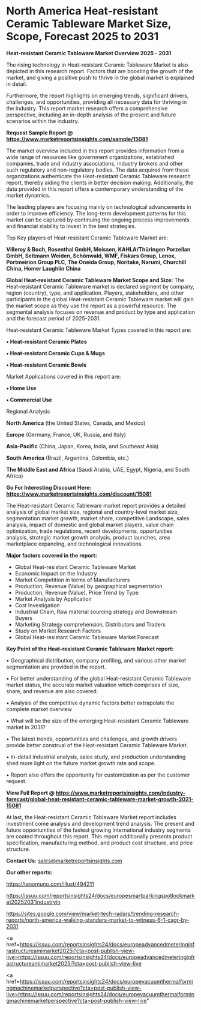 # North America Heat-resistant Ceramic Tableware Market Size, Scope, Forecast 2025 to 2031

<Strong> Heat-resistant Ceramic Tableware Market Overview 2025 - 2031</strong>

The rising technology in Heat-resistant Ceramic Tableware Market is also depicted in this research report. Factors that are boosting the growth of the market, and giving a positive push to thrive in the global market is explained in detail.

Furthermore, the report highlights on emerging trends, significant drivers, challenges, and opportunities, providing all necessary data for thriving in the industry. This report market research offers a comprehensive perspective, including an in-depth analysis of the present and future scenarios within the industry.

<strong>Request Sample Report @ <a href=https://www.marketreportsinsights.com/sample/15081>https://www.marketreportsinsights.com/sample/15081</a></strong>

The market overview included in this report provides information from a wide range of resources like government organizations, established companies, trade and industry associations, industry brokers and other such regulatory and non-regulatory bodies. The data acquired from these organizations authenticate the Heat-resistant Ceramic Tableware research report, thereby aiding the clients in better decision making. Additionally, the data provided in this report offers a contemporary understanding of the market dynamics.

The leading players are focusing mainly on technological advancements in order to improve efficiency. The long-term development patterns for this market can be captured by continuing the ongoing process improvements and financial stability to invest in the best strategies.

Top Key players of Heat-resistant Ceramic Tableware Market are:

<strong>Villeroy & Boch, Rosenthal GmbH, Meissen, KAHLA/Thüringen Porzellan GmbH, Seltmann Weiden, Schönwald, WMF, Fiskars Group, Lenox, Portmeirion Group PLC, The Oneida Group, Noritake, Narumi, Churchill China, Homer Laughlin China</strong>

<strong><b>Global Heat-resistant Ceramic Tableware Market Scope and Size:</b></strong>
The Heat-resistant Ceramic Tableware market is declared segment by company, region (country), type, and application. Players, stakeholders, and other participants in the global Heat-resistant Ceramic Tableware market will gain the market scope as they use the report as a powerful resource. The segmental analysis focuses on revenue and product by type and application and the forecast period of 2025-2031.

Heat-resistant Ceramic Tableware Market Types covered in this report are:

<strong>• Heat-resistant Ceramic Plates

• Heat-resistant Ceramic Cups & Mugs

• Heat-resistant Ceramic Bowls</strong>

Market Applications covered in this report are:

<strong>• Home Use

• Commercial Use</strong> 

Regional Analysis

<strong>North America</strong> (the United States, Canada, and Mexico)

<strong>Europe</strong> (Germany, France, UK, Russia, and Italy)

<strong>Asia-Pacific</strong> (China, Japan, Korea, India, and Southeast Asia)

<strong>South America</strong> (Brazil, Argentina, Colombia, etc.)

<strong>The Middle East and Africa</strong> (Saudi Arabia, UAE, Egypt, Nigeria, and South Africa)

<strong>Go For Interesting Discount Here: <a href=https://www.marketreportsinsights.com/discount/15081>https://www.marketreportsinsights.com/discount/15081</a></strong>

The Heat-resistant Ceramic Tableware market report provides a detailed analysis of global market size, regional and country-level market size, segmentation market growth, market share, competitive Landscape, sales analysis, impact of domestic and global market players, value chain optimization, trade regulations, recent developments, opportunities analysis, strategic market growth analysis, product launches, area marketplace expanding, and technological innovations.

<strong><b>Major factors covered in the report:</b></strong>
<ul>
  <li>Global Heat-resistant Ceramic Tableware Market </li>
  <li>Economic Impact on the Industry</li>
  <li>Market Competition in terms of Manufacturers</li>
  <li>Production, Revenue (Value) by geographical segmentation</li>
  <li>Production, Revenue (Value), Price Trend by Type</li>
  <li>Market Analysis by Application</li>
  <li>Cost Investigation</li>
  <li>Industrial Chain, Raw material sourcing strategy and Downstream Buyers</li>
  <li>Marketing Strategy comprehension, Distributors and Traders</li>
  <li>Study on Market Research Factors</li>
  <li>Global Heat-resistant Ceramic Tableware Market Forecast</li>
</ul>

<strong><b>Key Point of the Heat-resistant Ceramic Tableware Market report:</b></strong>

• Geographical distribution, company profiling, and various other market segmentation are provided in the report.

• For better understanding of the global Heat-resistant Ceramic Tableware market status, the accurate market valuation which comprises of size, share, and revenue are also covered.

• Analysis of the competitive dynamic factors better extrapolate the complete market overview

• What will be the size of the emerging Heat-resistant Ceramic Tableware market in 2031?

• The latest trends, opportunities and challenges, and growth drivers provide better construal of the Heat-resistant Ceramic Tableware Market.

• In-detail industrial analysis, sales study, and production understanding shed more light on the future market growth rate and scope.

• Report also offers the opportunity for customization as per the customer request.

<strong><b>View Full Report @ <a href=https://www.marketreportsinsights.com/industry-forecast/global-heat-resistant-ceramic-tableware-market-growth-2021-15081>https://www.marketreportsinsights.com/industry-forecast/global-heat-resistant-ceramic-tableware-market-growth-2021-15081</a></b></strong>


At last, the Heat-resistant Ceramic Tableware Market report includes investment come analysis and development trend analysis. The present and future opportunities of the fastest growing international industry segments are coated throughout this report. This report additionally presents product specification, manufacturing method, and product cost structure, and price structure.

<strong>Contact Us:</strong>
sales@marketreportsinsights.com

<strong>Our other reports:</strong>

<a href=https://tanomuno.com/illust/494211>https://tanomuno.com/illust/494211</a>

<a href=https://issuu.com/reportsinsights24/docs/europesmartparkingspotlockmarket20252031industryin>https://issuu.com/reportsinsights24/docs/europesmartparkingspotlockmarket20252031industryin</a>

<a href=https://sites.google.com/view/market-tech-radars/trending-research-reports/north-america-walking-standers-market-to-witness-6-1-cagr-by-2031>https://sites.google.com/view/market-tech-radars/trending-research-reports/north-america-walking-standers-market-to-witness-6-1-cagr-by-2031</a>

<a href=https://issuu.com/reportsinsights24/docs/europeadvancedmeteringinfrastructureamimarket2025i?cta=post-publish-view-live>https://issuu.com/reportsinsights24/docs/europeadvancedmeteringinfrastructureamimarket2025i?cta=post-publish-view-live</a>

<a href=https://issuu.com/reportsinsights24/docs/europevacuumthermalformingmachinemarketperspective?cta=post-publish-view-live>https://issuu.com/reportsinsights24/docs/europevacuumthermalformingmachinemarketperspective?cta=post-publish-view-live</a>"
